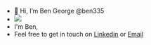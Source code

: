- 👋 Hi, I’m Ben George @ben335
- ![](https://komarev.com/ghpvc/?username=ben335&color=blue)
- I'm Ben, 
- Feel free to get in touch on [Linkedin](https://www.linkedin.com/in/bmgeorge/) or [Email](mailto:b@bengeorge.me)

<!---
ben335/ben335 is a ✨ special ✨ repository because its `README.md` (this file) appears on your GitHub profile.
You can click the Preview link to take a look at your changes.
--->

